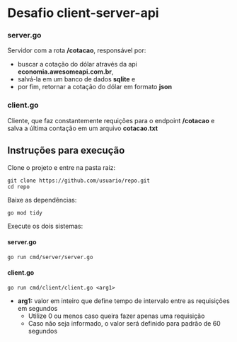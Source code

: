 # Desafio client-server-api

### server.go
Servidor com a rota **/cotacao**, responsável por:
 - buscar a cotação do dólar através da api **economia.awesomeapi.com.br**, 
 - salvá-la em um banco de dados **sqlite** e
 - por fim, retornar a cotação do dólar em formato **json**
 
### client.go
Cliente, que faz constantemente requições para o endpoint **/cotacao** e salva a última contação em um arquivo **cotacao.txt**

## Instruções para execução
Clone o projeto e entre na pasta raiz:
```
git clone https://github.com/usuario/repo.git
cd repo
```
Baixe as dependências:
```
go mod tidy
```
Execute os dois sistemas:
#### server.go
```
go run cmd/server/server.go
```
#### client.go
```
go run cmd/client/client.go <arg1>
```
- **arg1:** valor em inteiro que define tempo de intervalo entre as requisições em segundos
	- Utilize 0 ou menos caso queira fazer apenas uma requisição
	- Caso não seja informado, o valor será definido para padrão de 60 segundos
